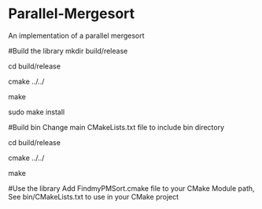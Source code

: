 # Parallel-Mergesort
An implementation of a parallel mergesort

#Build the library 
mkdir build/release

cd build/release

cmake ../../

make

sudo make install

#Build bin
Change main CMakeLists.txt file to include bin directory

cd build/release

cmake ../../

make

#Use the library
Add FindmyPMSort.cmake file to your CMake Module path,
See bin/CMakeLists.txt to use in your CMake project
